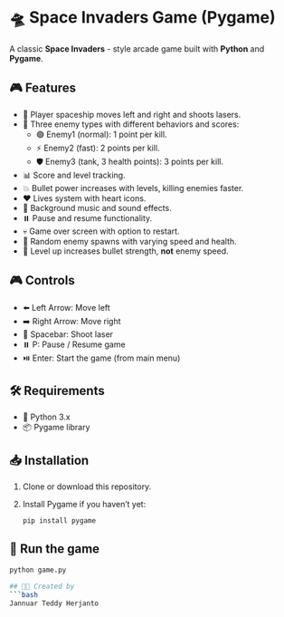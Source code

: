 # 🛸 Space Invaders Game (Pygame)

A classic **Space Invaders** - style arcade game built with **Python** and **Pygame**.

## 🎮 Features

- 🚀 Player spaceship moves left and right and shoots lasers.
- 👾 Three enemy types with different behaviors and scores:
  - 🟢 Enemy1 (normal): 1 point per kill.
  - ⚡ Enemy2 (fast): 2 points per kill.
  - 🛡️ Enemy3 (tank, 3 health points): 3 points per kill.
- 📊 Score and level tracking.
- 💥 Bullet power increases with levels, killing enemies faster.
- ❤️ Lives system with heart icons.
- 🎵 Background music and sound effects.
- ⏸️ Pause and resume functionality.
- 💀 Game over screen with option to restart.
- 🐾 Random enemy spawns with varying speed and health.
- 🔼 Level up increases bullet strength, **not** enemy speed.

## 🎮 Controls

- ⬅️ Left Arrow: Move left
- ➡️ Right Arrow: Move right
- 🔫 Spacebar: Shoot laser
- ⏸️ P: Pause / Resume game
- ⏯️ Enter: Start the game (from main menu)

## 🛠️ Requirements

- 🐍 Python 3.x
- 📦 Pygame library

## 📥 Installation

1. Clone or download this repository.
2. Install Pygame if you haven’t yet:

   ```bash
   pip install pygame

## 🚀 Run the game
```bash
python game.py

## 🧑‍💻 Created by
```bash
Jannuar Teddy Herjanto